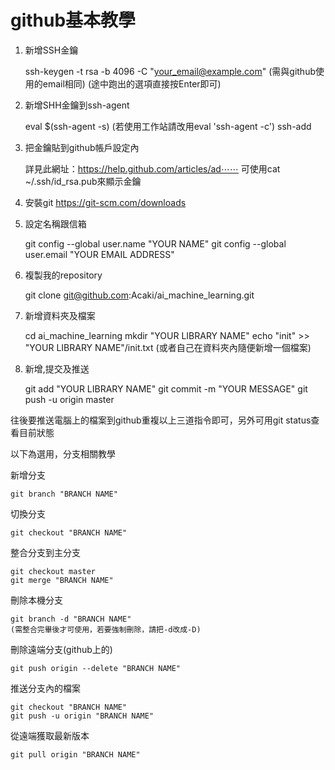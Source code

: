 # github基本教學

1. 新增SSH金鑰

	ssh-keygen -t rsa -b 4096 -C "your_email@example.com"
	(需與github使用的email相同)
	(途中跑出的選項直接按Enter即可)

2. 新增SHH金鑰到ssh-agent

	eval $(ssh-agent -s)
	(若使用工作站請改用eval 'ssh-agent -c')
	ssh-add

3. 把金鑰貼到github帳戶設定內

	詳見此網址：https://help.github.com/articles/ad⋯⋯
	可使用cat ~/.ssh/id_rsa.pub來顯示金鑰

4. 安裝git https://git-scm.com/downloads

5. 設定名稱跟信箱
	
	git config --global user.name "YOUR NAME"
	git config --global user.email "YOUR EMAIL ADDRESS"
 
6. 複製我的repository

	git clone git@github.com:Acaki/ai_machine_learning.git

7. 新增資料夾及檔案
	
	cd ai_machine_learning
	mkdir "YOUR LIBRARY NAME"
	echo "init" >> "YOUR LIBRARY NAME"/init.txt
	(或者自己在資料夾內隨便新增一個檔案)

8. 新增,提交及推送

	git add "YOUR LIBRARY NAME"
	git commit -m "YOUR MESSAGE"
	git push -u origin master 

往後要推送電腦上的檔案到github重複以上三道指令即可，另外可用git status查看目前狀態


以下為選用，分支相關教學
	
新增分支

	git branch "BRANCH NAME"

切換分支

	git checkout "BRANCH NAME"

整合分支到主分支
	
	git checkout master
	git merge "BRANCH NAME"

刪除本機分支

	git branch -d "BRANCH NAME"
	(需整合完畢後才可使用，若要強制刪除，請把-d改成-D)

刪除遠端分支(github上的)

	git push origin --delete "BRANCH NAME"	

推送分支內的檔案

	git checkout "BRANCH NAME"
	git push -u origin "BRANCH NAME"

從遠端獲取最新版本

	git pull origin "BRANCH NAME"
